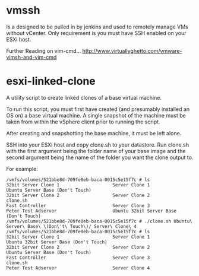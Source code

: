 vmssh
=====

Is a designed to be pulled in by jenkins and used to remotely manage VMs without vCenter.  Only requirement is you must have SSH enabled on your ESXi host.

Further Reading on vim-cmd... http://www.virtuallyghetto.com/vmware-vimsh-and-vim-cmd


esxi-linked-clone
=================

A utility script to create linked clones of a base virtual machine.

To run this script, you must first have created (and presumably installed an OS on) a base virtual machine. A single snapshot of the machine must be taken from within the vSphere client prior to running the script.

After creating and snapshotting the base machine, it must be left alone. 

SSH into your ESXi host and copy clone.sh to your datastore. Run clone.sh with the first argument being the folder name of your base image and the second argument being the name of the folder you want the clone output to. 

For example:

```ShellSession
/vmfs/volumes/521bbe8d-709fe0eb-baca-0015c5e15f7c # ls
32bit Server Clone 1                    Server Clone 1                          Ubuntu Server Base (Don't Touch)
32bit Server Clone 2                    Server Clone 2                          clone.sh
Fast Controller                         Server Clone 3
Peter Test Adserver                     Ubuntu 32bit Server Base (Don't Touch)
/vmfs/volumes/521bbe8d-709fe0eb-baca-0015c5e15f7c # ./clone.sh Ubuntu\ Server\ Base\ \(Don\'t\ Touch\)/ Server\ Clone\ 4
/vmfs/volumes/521bbe8d-709fe0eb-baca-0015c5e15f7c # ls
32bit Server Clone 1                    Server Clone 1                          Ubuntu 32bit Server Base (Don't Touch)
32bit Server Clone 2                    Server Clone 2                          Ubuntu Server Base (Don't Touch)
Fast Controller                         Server Clone 3                          clone.sh
Peter Test Adserver                     Server Clone 4
```
